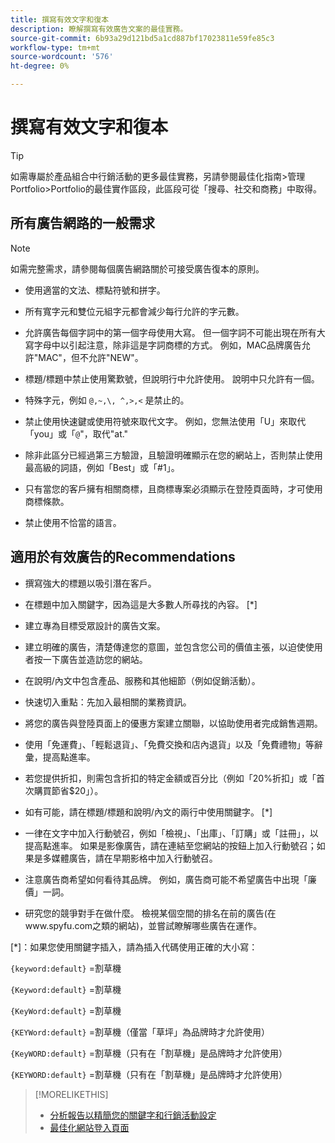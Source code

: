 ```yaml
---
title: 撰寫有效文字和復本
description: 瞭解撰寫有效廣告文案的最佳實務。
source-git-commit: 6b93a29d121bd5a1cd887bf17023811e59fe85c3
workflow-type: tm+mt
source-wordcount: '576'
ht-degree: 0%

---
```


# 撰寫有效文字和復本

>[!TIP]
>
>如需專屬於產品組合中行銷活動的更多最佳實務，另請參閱最佳化指南>管理Portfolio>Portfolio的最佳實作區段，此區段可從「搜尋、社交和商務」中取得。<!-- verify convention for referencing Optimization Guide here -->

## 所有廣告網路的一般需求

>[!NOTE]
>
>如需完整需求，請參閱每個廣告網路關於可接受廣告復本的原則。

* 使用適當的文法、標點符號和拼字。

* 所有寬字元和雙位元組字元都會減少每行允許的字元數。

* 允許廣告每個字詞中的第一個字母使用大寫。 但一個字詞不可能出現在所有大寫字母中以引起注意，除非這是字詞商標的方式。 例如，MAC品牌廣告允許&quot;MAC&quot;，但不允許&quot;NEW&quot;。

* 標題/標題中禁止使用驚歎號，但說明行中允許使用。 說明中只允許有一個。

* 特殊字元，例如 `@,~,\, ^,>,<` 是禁止的。

* 禁止使用快速鍵或使用符號來取代文字。 例如，您無法使用「U」來取代「you」或「`@`&quot;，取代&quot;at.&quot;

* 除非此區分已經過第三方驗證，且驗證明確顯示在您的網站上，否則禁止使用最高級的詞語，例如「Best」或「#1」。

* 只有當您的客戶擁有相關商標，且商標專案必須顯示在登陸頁面時，才可使用商標條款。

* 禁止使用不恰當的語言。

## 適用於有效廣告的Recommendations

* 撰寫強大的標題以吸引潛在客戶。

* 在標題中加入關鍵字，因為這是大多數人所尋找的內容。 [*]

* 建立專為目標受眾設計的廣告文案。

* 建立明確的廣告，清楚傳達您的意圖，並包含您公司的價值主張，以迫使使用者按一下廣告並造訪您的網站。

* 在說明/內文中包含產品、服務和其他細節（例如促銷活動）。

* 快速切入重點：先加入最相關的業務資訊。

* 將您的廣告與登陸頁面上的優惠方案建立關聯，以協助使用者完成銷售週期。

* 使用「免運費」、「輕鬆退貨」、「免費交換和店內退貨」以及「免費禮物」等辭彙，提高點進率。

* 若您提供折扣，則需包含折扣的特定金額或百分比（例如「20%折扣」或「首次購買節省$20」）。

* 如有可能，請在標題/標題和說明/內文的兩行中使用關鍵字。 [*]

* 一律在文字中加入行動號召，例如「檢視」、「出庫」、「訂購」或「註冊」，以提高點進率。 如果是影像廣告，請在連結至您網站的按鈕上加入行動號召；如果是多媒體廣告，請在早期影格中加入行動號召。

* 注意廣告商希望如何看待其品牌。 例如，廣告商可能不希望廣告中出現「廉價」一詞。

* 研究您的競爭對手在做什麼。 檢視某個空間的排名在前的廣告(在www.spyfu.com之類的網站)，並嘗試瞭解哪些廣告在運作。

[*]：如果您使用關鍵字插入，請為插入代碼使用正確的大小寫：

`{keyword:default}` =割草機

`{Keyword:default}` =割草機

`{KeyWord:default}` =割草機

`{KEYWord:default}` =割草機（僅當「草坪」為品牌時才允許使用）

`{KeyWORD:default}` =割草機（只有在「割草機」是品牌時才允許使用）

`{KEYWORD:default}` =割草機（只有在「割草機」是品牌時才允許使用）

>[!MORELIKETHIS]
>
>* [分析報告以精簡您的關鍵字和行銷活動設定](best-practices-analyze.md)
>* [最佳化網站登入頁面](best-practices-optimize.md)
